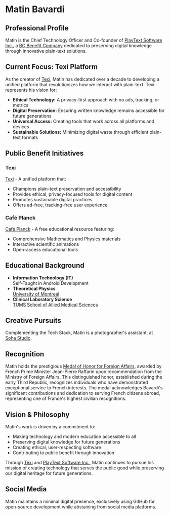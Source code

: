 # Matin Bavardi
## Professional Profile
Matin is the Chief Technology Officer and Co-founder of [PlayText Software Inc.](https://texi.app/company/), a [BC Benefit Company](https://www.centreforsocialenterprise.com/benefit-company/) dedicated to preserving digital knowledge through innovative plain-text solutions. 

## Current Focus: Texi Platform
As the creator of [Texi](https://texi.app/), Matin has dedicated over a decade to developing a unified platform that revolutionizes how we interact with plain-text. Texi represents his vision for:

- **Ethical Technology:** A privacy-first approach with no ads, tracking, or metrics
- **Digital Preservation:** Ensuring written knowledge remains accessible for future generations
- **Universal Access:** Creating tools that work across all platforms and devices
- **Sustainable Solutions:** Minimizing digital waste through efficient plain-text formats

  
## Public Benefit Initiatives
### Texi
[Texi](https://texi.app/) - A unified platform that:

- Champions plain-text preservation and accessibility
- Provides ethical, privacy-focused tools for digital content
- Promotes sustainable digital practices
- Offers ad-free, tracking-free user experience

### Café Planck
[Café Planck](cafeplanck.com) - A free educational resource featuring:

- Comprehensive Mathematics and Physics materials
- Interactive scientific animations
- Open-access educational tools

## Educational Background
* **Information Technology (IT)**  
  Self-Taught in Android Development
* **Theoretical Physics**  
  [University of Montreal](https://phys.umontreal.ca/english/home/) 
* **Clinical Laboratory Science**  
  [TUMS School of Allied Medical Sciences](https://en.tums.ac.ir/en/department/major/412/clinical-laboratory-sciences-cls-)

## Creative Pursuits
Complementing the Tech Stack, Matin is a photographer's assistant, at [Soha Studio](https://diansoha.com).
  
## Recognition
Matin holds the prestigious [Medal of Honor for Foreign Affairs](http://www.france-phaleristique.com/medaille_honneur_affaires_etrangeres.htm), awarded by French Prime Minister Jean-Pierre Raffarin upon recommendation from the Ministry of Foreign Affairs. This distinguished honor, established during the early Third Republic, recognizes individuals who have demonstrated exceptional service to French interests. The medal acknowledges Bavardi's significant contributions and dedication to serving French citizens abroad, representing one of France's highest civilian recognitions.

## Vision & Philosophy
Matin's work is driven by a commitment to:

- Making technology and modern education accessible to all
- Preserving digital knowledge for future generations
- Creating ethical, user-respecting software
- Contributing to public benefit through innovation

Through [Texi](https://texi.app/) and [PlayText Software Inc.](https://texi.app/company/), Matin continues to pursue his mission of creating technology that serves the public good while preserving our digital heritage for future generations.  
## Social Media
Matin maintains a minimal digital presence, exclusively using GitHub for open-source development while abstaining from social media platforms. 
